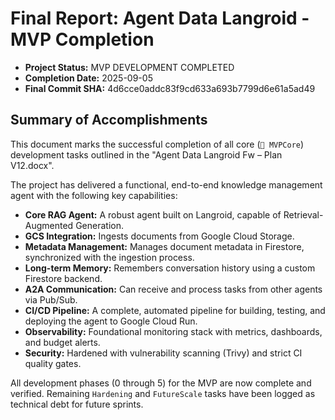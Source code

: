 # Final Report: Agent Data Langroid - MVP Completion

- **Project Status:** MVP DEVELOPMENT COMPLETED
- **Completion Date:** 2025-09-05
- **Final Commit SHA:** 4d6cce0addc83f9cd633a693b7799d6e61a5ad49

## Summary of Accomplishments
This document marks the successful completion of all core (`🚀 MVPCore`) development tasks outlined in the "Agent Data Langroid Fw – Plan V12.docx".

The project has delivered a functional, end-to-end knowledge management agent with the following key capabilities:
- **Core RAG Agent:** A robust agent built on Langroid, capable of Retrieval-Augmented Generation.
- **GCS Integration:** Ingests documents from Google Cloud Storage.
- **Metadata Management:** Manages document metadata in Firestore, synchronized with the ingestion process.
- **Long-term Memory:** Remembers conversation history using a custom Firestore backend.
- **A2A Communication:** Can receive and process tasks from other agents via Pub/Sub.
- **CI/CD Pipeline:** A complete, automated pipeline for building, testing, and deploying the agent to Google Cloud Run.
- **Observability:** Foundational monitoring stack with metrics, dashboards, and budget alerts.
- **Security:** Hardened with vulnerability scanning (Trivy) and strict CI quality gates.

All development phases (0 through 5) for the MVP are now complete and verified. Remaining `Hardening` and `FutureScale` tasks have been logged as technical debt for future sprints.

